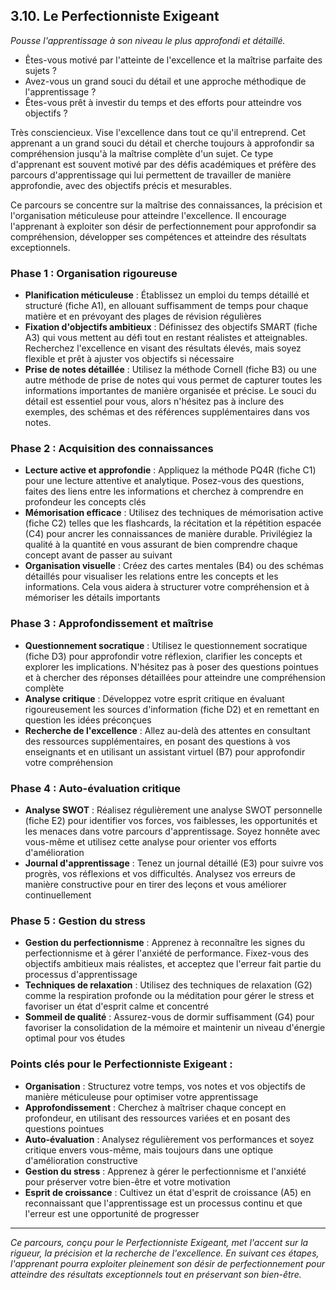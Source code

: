 ## 3.10. Le Perfectionniste Exigeant 

_Pousse l'apprentissage à son niveau le plus approfondi et détaillé._ 

* Êtes-vous motivé par l'atteinte de l'excellence et la maîtrise parfaite des sujets ? 
* Avez-vous un grand souci du détail et une approche méthodique de l'apprentissage ? 
* Êtes-vous prêt à investir du temps et des efforts pour atteindre vos objectifs ?

Très consciencieux. Vise l'excellence dans tout ce qu'il entreprend. Cet apprenant a un grand souci du détail et cherche toujours à approfondir sa compréhension jusqu'à la maîtrise complète d'un sujet. Ce type d'apprenant est souvent motivé par des défis académiques et préfère des parcours d'apprentissage qui lui permettent de travailler de manière approfondie, avec des objectifs précis et mesurables.

Ce parcours se concentre sur la maîtrise des connaissances, la précision et l'organisation méticuleuse pour atteindre l'excellence. Il encourage l'apprenant à exploiter son désir de perfectionnement pour approfondir sa compréhension, développer ses compétences et atteindre des résultats exceptionnels. 

### Phase 1 : Organisation rigoureuse

* **Planification méticuleuse** : Établissez un emploi du temps détaillé et structuré (fiche A1), en allouant suffisamment de temps pour chaque matière et en prévoyant des plages de révision régulières
* **Fixation d'objectifs ambitieux** : Définissez des objectifs SMART (fiche A3) qui vous mettent au défi tout en restant réalistes et atteignables. Recherchez l'excellence en visant des résultats élevés, mais soyez flexible et prêt à ajuster vos objectifs si nécessaire
* **Prise de notes détaillée** : Utilisez la méthode Cornell (fiche B3) ou une autre méthode de prise de notes qui vous permet de capturer toutes les informations importantes de manière organisée et précise. Le souci du détail est essentiel pour vous, alors n'hésitez pas à inclure des exemples, des schémas et des références supplémentaires dans vos notes.

### Phase 2 : Acquisition des connaissances

* **Lecture active et approfondie** : Appliquez la méthode PQ4R (fiche C1) pour une lecture attentive et analytique. Posez-vous des questions, faites des liens entre les informations et cherchez à comprendre en profondeur les concepts clés
* **Mémorisation efficace** : Utilisez des techniques de mémorisation active (fiche C2) telles que les flashcards, la récitation et la répétition espacée (C4) pour ancrer les connaissances de manière durable. Privilégiez la qualité à la quantité en vous assurant de bien comprendre chaque concept avant de passer au suivant
* **Organisation visuelle** : Créez des cartes mentales (B4) ou des schémas détaillés pour visualiser les relations entre les concepts et les informations. Cela vous aidera à structurer votre compréhension et à mémoriser les détails importants

### Phase 3 : Approfondissement et maîtrise

* **Questionnement socratique** : Utilisez le questionnement socratique (fiche D3) pour approfondir votre réflexion, clarifier les concepts et explorer les implications. N'hésitez pas à poser des questions pointues et à chercher des réponses détaillées pour atteindre une compréhension complète
* **Analyse critique** : Développez votre esprit critique en évaluant rigoureusement les sources d'information (fiche D2) et en remettant en question les idées préconçues
* **Recherche de l'excellence** : Allez au-delà des attentes en consultant des ressources supplémentaires, en posant des questions à vos enseignants et en utilisant un assistant virtuel (B7) pour approfondir votre compréhension

### Phase 4 : Auto-évaluation critique

* **Analyse SWOT** : Réalisez régulièrement une analyse SWOT personnelle (fiche E2) pour identifier vos forces, vos faiblesses, les opportunités et les menaces dans votre parcours d'apprentissage. Soyez honnête avec vous-même et utilisez cette analyse pour orienter vos efforts d'amélioration
* **Journal d'apprentissage** : Tenez un journal détaillé (E3) pour suivre vos progrès, vos réflexions et vos difficultés. Analysez vos erreurs de manière constructive pour en tirer des leçons et vous améliorer continuellement

### Phase 5 : Gestion du stress

* **Gestion du perfectionnisme** : Apprenez à reconnaître les signes du perfectionnisme et à gérer l'anxiété de performance. Fixez-vous des objectifs ambitieux mais réalistes, et acceptez que l'erreur fait partie du processus d'apprentissage
* **Techniques de relaxation** : Utilisez des techniques de relaxation (G2) comme la respiration profonde ou la méditation pour gérer le stress et favoriser un état d'esprit calme et concentré
* **Sommeil de qualité** : Assurez-vous de dormir suffisamment (G4) pour favoriser la consolidation de la mémoire et maintenir un niveau d'énergie optimal pour vos études

### Points clés pour le Perfectionniste Exigeant :

* **Organisation** : Structurez votre temps, vos notes et vos objectifs de manière méticuleuse pour optimiser votre apprentissage
* **Approfondissement** : Cherchez à maîtriser chaque concept en profondeur, en utilisant des ressources variées et en posant des questions pointues
* **Auto-évaluation** : Analysez régulièrement vos performances et soyez critique envers vous-même, mais toujours dans une optique d'amélioration constructive
* **Gestion du stress** : Apprenez à gérer le perfectionnisme et l'anxiété pour préserver votre bien-être et votre motivation
* **Esprit de croissance** : Cultivez un état d'esprit de croissance (A5) en reconnaissant que l'apprentissage est un processus continu et que l'erreur est une opportunité de progresser

***

_Ce parcours, conçu pour le Perfectionniste Exigeant, met l'accent sur la rigueur, la précision et la recherche de l'excellence. En suivant ces étapes, l'apprenant pourra exploiter pleinement son désir de perfectionnement pour atteindre des résultats exceptionnels tout en préservant son bien-être._ 